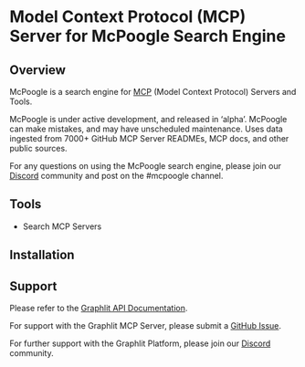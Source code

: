 # Model Context Protocol (MCP) Server for McPoogle Search Engine

## Overview

McPoogle is a search engine for [MCP](https://modelcontextprotocol.io) (Model Context Protocol) Servers and Tools. 

McPoogle is under active development, and released in ‘alpha’. McPoogle can make mistakes, and may have unscheduled maintenance. Uses data ingested from 7000+ GitHub MCP Server READMEs, MCP docs, and other public sources.

For any questions on using the McPoogle search engine, please join our [Discord](https://discord.gg/ygFmfjy3Qx) community and post on the #mcpoogle channel.

## Tools

- Search MCP Servers

## Installation


## Support

Please refer to the [Graphlit API Documentation](https://docs.graphlit.dev/).

For support with the Graphlit MCP Server, please submit a [GitHub Issue](https://github.com/graphlit/graphlit-mcp-server/issues).  

For further support with the Graphlit Platform, please join our [Discord](https://discord.gg/ygFmfjy3Qx) community.
